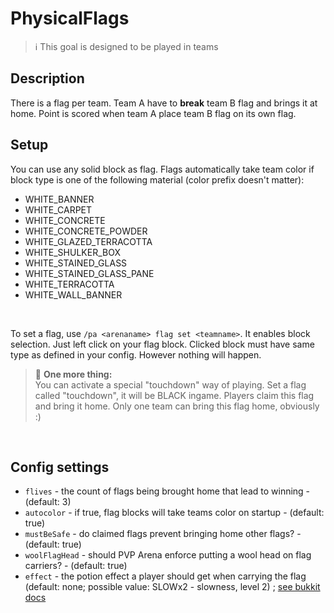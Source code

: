# PhysicalFlags

> ℹ This goal is designed to be played in teams

## Description

There is a flag per team. Team A have to **break** team B flag and brings it at home.
Point is scored when team A place team B flag on its own flag.

## Setup

You can use any solid block as flag. Flags automatically take team color if block type is one
of the following material (color prefix doesn't matter):

* WHITE_BANNER
* WHITE_CARPET
* WHITE_CONCRETE
* WHITE_CONCRETE_POWDER
* WHITE_GLAZED_TERRACOTTA
* WHITE_SHULKER_BOX
* WHITE_STAINED_GLASS
* WHITE_STAINED_GLASS_PANE
* WHITE_TERRACOTTA
* WHITE_WALL_BANNER

<br>

To set a flag, use `/pa <arenaname> flag set <teamname>`. It enables block selection.
Just left click on your flag block. Clicked block must have same type as defined in your config. However nothing will
happen.

> 🚩 **One more thing:**  
You can activate a special "touchdown" way of playing. Set a flag called "touchdown", it will be BLACK ingame. 
Players claim this flag and bring it home. Only one team can bring this flag home, obviously :)

<br>

## Config settings

- `flives` \- the count of flags being brought home that lead to winning - (default: 3)
- `autocolor` \- if true, flag blocks will take teams color on startup - (default: true)
- `mustBeSafe` \- do claimed flags prevent bringing home other flags? \- (default: true)
- `woolFlagHead` \- should PVP Arena enforce putting a wool head on flag carriers? - (default: true)
- `effect` \- the potion effect a player should get when carrying the flag (default: none; possible value: SLOWx2 - 
slowness, level 2) ; [see bukkit docs](https://hub.spigotmc.org/javadocs/spigot/org/bukkit/potion/PotionEffectType.html) 

